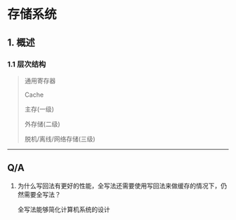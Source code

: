 # 存储系统

## 1. 概述

### 1.1 层次结构

> 通用寄存器	
>
> Cache
>
> 主存(⼀级) 
>
> 外存储(二级) 
>
> 脱机/离线/⽹络存储(三级)



----

## Q/A

1. 为什么写回法有更好的性能，全写法还需要使用写回法来做缓存的情况下，仍然需要全写法？

   全写法能够简化计算机系统的设计